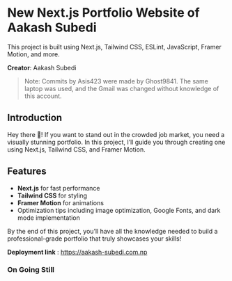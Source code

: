 # New Next.js Portfolio Website of Aakash Subedi

This project is built using Next.js, Tailwind CSS, ESLint, JavaScript, Framer Motion, and more.

**Creator**: Aakash Subedi

> Note: Commits by Asis423 were made by Ghost9841. The same laptop was used, and the Gmail was changed without knowledge of this account.

## Introduction
Hey there 👋! If you want to stand out in the crowded job market, you need a visually stunning portfolio. In this project, I’ll guide you through creating one using Next.js, Tailwind CSS, and Framer Motion.

## Features
- **Next.js** for fast performance
- **Tailwind CSS** for styling
- **Framer Motion** for animations
- Optimization tips including image optimization, Google Fonts, and dark mode implementation

By the end of this project, you’ll have all the knowledge needed to build a professional-grade portfolio that truly showcases your skills!

**Deployment link** : https://aakash-subedi.com.np
### On Going Still
